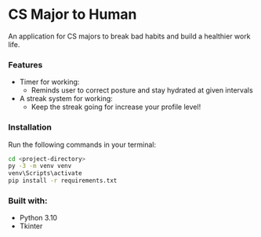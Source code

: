 # CS Major to Human

An application for CS majors to break bad habits and build a healthier work life.

### Features
- Timer for working:
  - Reminds user to correct posture and stay hydrated at given intervals
- A streak system for working:
  - Keep the streak going for increase your profile level!

### Installation
Run the following commands in your terminal:
```bash
cd <project-directory>
py -3 -m venv venv
venv\Scripts\activate
pip install -r requirements.txt
````
### Built with:
- Python 3.10 
- Tkinter

